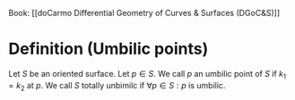 Book: [[doCarmo Differential Geometry of Curves & Surfaces (DGoC&S)]]
# Definition (Umbilic points)
Let $S$ be an oriented surface.
Let $p\in S$.
We call $p$ an umbilic point of $S$ if $k_{1}=k_{2}$ at $p$.
We call $S$ totally unbimilc if $\forall p \in S:p$ is umbilic.
